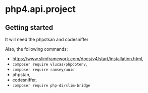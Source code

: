 # php4.api.project



## Getting started
It will need the phpstsan and codesniffer 

Also, the following commands:

- https://www.slimframework.com/docs/v4/start/installation.html,
- ```composer require vlucas/phpdotenv```,
- ```composer require ramsey/uuid```
- phpstan,
- codesniffer,
- ```composer require php-di/slim-bridge```
